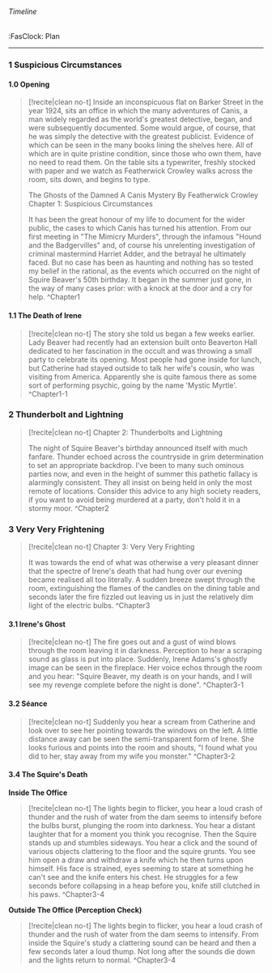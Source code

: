 ###### Timeline
<span class="sub2">:FasClock: Plan</span>

---

### 1 Suspicious Circumstances
#### 1.0 Opening
> [!recite|clean no-t]
>	Inside an inconspicuous flat on Barker Street in the year 1924, sits an office in which the many adventures of Canis, a man widely regarded as the world's greatest detective, began, and were subsequently documented. Some would argue, of course, that he was simply the detective with the greatest publicist. Evidence of which can be seen in the many books lining the shelves here. All of which are in quite pristine condition, since those who own them, have no need to read them. On the table sits a typewriter, freshly stocked with paper and we watch as Featherwick Crowley walks across the room, sits down, and begins to type.
>
>	The Ghosts of the Damned
>	A Canis Mystery
>	By Featherwick Crowley
>	Chapter 1: Suspicious Circumstances
>	
>	It has been the great honour of my life to document for the wider public, the cases to which Canis has turned his attention. From our first meeting in "The Mimicry Murders", through the infamous "Hound and the Badgervilles" and, of course his unrelenting investigation of criminal mastermind Harriet Adder, and the betrayal he ultimately faced. But no case has been as haunting and nothing has so tested my belief in the rational, as the events which occurred on the night of Squire Beaver's 50th birthday. It began in the summer just gone, in the way of many cases prior: with a knock at the door and a cry for help.
>^Chapter1

#### 1.1 The Death of Irene
> [!recite|clean no-t]
>	The story she told us began a few weeks earlier. Lady Beaver had recently had an extension built onto Beaverton Hall dedicated to her fascination in the occult and was throwing a small party to celebrate its opening. Most people had gone inside for lunch, but Catherine had stayed outside to talk her wife's cousin, who was visiting from America. Apparently she is quite famous there as some sort of performing psychic, going by the name 'Mystic Myrtle'.
>^Chapter1-1

### 2 Thunderbolt and Lightning
> [!recite|clean no-t]
>	Chapter 2: Thunderbolts and Lightning
>	
>	The night of Squire Beaver's birthday announced itself with much fanfare. Thunder echoed across the countryside in grim determination to set an appropriate backdrop. I've been to many such ominous parties now, and even in the height of summer this pathetic fallacy is alarmingly consistent. They all insist on being held in only the most remote of locations. Consider this advice to any high society readers, if you want to avoid being murdered at a party, don't hold it in a stormy moor.
>^Chapter2

### 3 Very Very Frightening
> [!recite|clean no-t]
>	Chapter 3: Very Very Frighting
>	
>	It was towards the end of what was otherwise a very pleasant dinner that the spectre of Irene's death that had hung over our evening became realised all too literally. A sudden breeze swept through the room, extinguishing the flames of the candles on the dining table and seconds later the fire fizzled out leaving us in just the relatively dim light of the electric bulbs.
>^Chapter3

#### 3.1 Irene's Ghost
> [!recite|clean no-t]
>	The fire goes out and a gust of wind blows through the room leaving it in darkness. Perception to hear a scraping sound as glass is put into place. Suddenly, ⁠Irene Adams's ghostly image can be seen in the fireplace. Her voice echos through the room and you hear: "Squire Beaver, my death is on your hands, and I will see my revenge complete before the night is done". 
>^Chapter3-1

#### 3.2 Séance
> [!recite|clean no-t]
>	Suddenly you hear a scream from Catherine and look over to see her pointing towards the windows on the left. A little distance away can be seen the semi-transparent form of Irene. She looks furious and points into the room and shouts, "I found what you did to her, stay away from my wife you monster."
>^Chapter3-2

#### 3.4 The Squire's Death
**Inside The Office**
> [!recite|clean no-t]
>	The lights begin to flicker, you hear a loud crash of thunder and the rush of water from the dam seems to intensify before the bulbs burst, plunging the room into darkness. You hear a distant laughter that for a moment you think you recognise. Then the Squire stands up and stumbles sideways. You hear a click and the sound of various objects clattering to the floor and the squire grunts. You see him open a draw and withdraw a knife which he then turns upon himself. His face is strained, eyes seeming to stare at something he can't see and the knife enters his chest. He struggles for a few seconds before collapsing in a heap before you, knife still clutched in his paws.
>^Chapter3-4

**Outside The Office (Perception Check)**

> [!recite|clean no-t]
>	The lights begin to flicker, you hear a loud crash of thunder and the rush of water from the dam seems to intensify. From inside the Squire's study a clattering sound can be heard and then a few seconds later a loud thump. Not long after the sounds die down and the lights return to normal.
>^Chapter3-4
